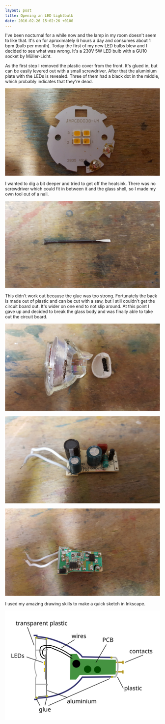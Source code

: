 ```yaml
---
layout: post
title: Opening an LED Lightbulb
date: 2016-02-26 15:02:26 +0100
---
```


I've been nocturnal for a while now and the lamp in my room doesn't seem to like that. It's on for aproximately 6 hours a day and consumes about 1 bpm (bulb per month). Today the first of my new LED bulbs blew and I decided to see what was wrong. It's a 230V 5W LED bulb with a GU10 socket by Müller-Licht.

As the first step I removed the plastic cover from the front. It's glued in, but can be easily levered out with a small screwdriver. After that the aluminium plate with the LEDs is revealed. Three of them had a black dot in the middle, which probably indicates that they're dead.

<a href="/img/leds.jpeg"><img src="/img/leds_thumb.jpeg"/></a>

I wanted to dig a bit deeper and tried to get off the heatsink. There was no screwdriver which could fit in between it and the glass shell, so I made my own tool out of a nail.

<a href="/img/nail_tool.jpeg"><img src="/img/nail_tool_thumb.jpeg"/></a>

This didn't work out because the glue was too strong. Fortunately the back is made out of plastic and can be cut with a saw, but I still couldn't get the circuit board out. It's wider on one end to not slip around. At this point I gave up and decided to break the glass body and was finally able to take out the circuit board.

<a href="/img/body.jpeg"><img src="/img/body_thumb.jpeg"/></a>

<a href="/img/pcb_top.jpeg"><img src="/img/pcb_top_thumb.jpeg"/></a>

<a href="/img/pcb_bottom.jpeg"><img src="/img/pcb_bottom_thumb.jpeg"/></a>

I used my amazing drawing skills to make a quick sketch in Inkscape.

<a href="/img/bulb_drawing.svg"><img src="/img/bulb_drawing.svg"/></a>

